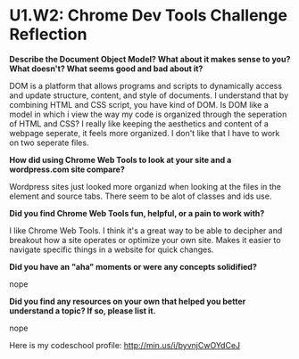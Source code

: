 # U1.W2: Chrome Dev Tools Challenge Reflection

**Describe the Document Object Model? What about it makes sense to you? What doesn't? What seems good and bad about it?**

DOM is a platform that allows programs and scripts to dynamically access and update structure, content, and style of documents. I understand that by combining HTML and CSS script, you have kind of DOM. Is DOM like a model in which i view the way my code is organized through the seperation of HTML and CSS? I really like keeping the aesthetics and content of a webpage seperate, it feels more organized. I don't like that I have to work on two seperate files.

**How did using Chrome Web Tools to look at your site and a wordpress.com site compare?**

Wordpress sites just looked more organizd when looking at the files in the element and source tabs. There seem to be alot of classes and ids use.

**Did you find Chrome Web Tools fun, helpful, or a pain to work with?**

I like Chrome Web Tools. I think it's a great way to be able to decipher and breakout how a site operates or optimize your own site. Makes it easier to navigate specific things in a website for quick changes.  

**Did you have an "aha" moments or were any concepts solidified?**

nope

**Did you find any resources on your own that helped you better understand a topic? If so, please list it.**

nope

Here is my codeschool profile: http://min.us/i/byvnjCwOYdCeJ
